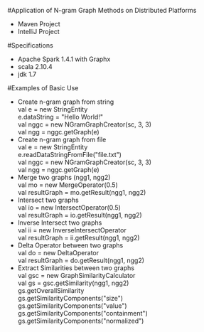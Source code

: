 #Application of N-gram Graph Methods on Distributed Platforms

- Maven Project  
- IntelliJ Project  

#Specifications
- Apache Spark 1.4.1 with Graphx  
- scala 2.10.4  
- jdk 1.7  

#Examples of Basic Use
- Create n-gram graph from string  
val e = new StringEntity  
e.dataString = "Hello World!"  
val nggc = new NGramGraphCreator(sc, 3, 3)  
val ngg = nggc.getGraph(e)  
- Create n-gram graph from file  
val e = new StringEntity  
e.readDataStringFromFile("file.txt")  
val nggc = new NGramGraphCreator(sc, 3, 3)  
val ngg = nggc.getGraph(e)  
- Merge two graphs (ngg1, ngg2)  
val mo = new MergeOperator(0.5)  
val resultGraph = mo.getResult(ngg1, ngg2)  
- Intersect two graphs  
val io = new IntersectOperator(0.5)  
val resultGraph = io.getResult(ngg1, ngg2)  
- Inverse Intersect two graphs  
val ii = new InverseIntersectOperator  
val resultGraph = ii.getResult(ngg1, ngg2)  
- Delta Operator between two graphs  
val do = new DeltaOperator  
val resultGraph = do.getResult(ngg1, ngg2)  
- Extract Similarities between two graphs  
val gsc = new GraphSimilarityCalculator  
val gs = gsc.getSimilarity(ngg1, ngg2)  
gs.getOverallSimilarity  
gs.getSimilarityComponents("size")  
gs.getSimilarityComponents("value")  
gs.getSimilarityComponents("containment")  
gs.getSimilarityComponents("normalized")  

